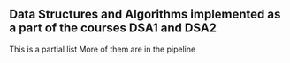## Data Structures and Algorithms implemented as a part of the courses DSA1 and DSA2 
 This is a partial list
 More of them are in the pipeline
